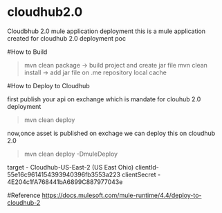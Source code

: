 # cloudhub2.0
Cloudbhub 2.0 mule application deployment
this is a mule application created for cloudhub 2.0 deployment poc

#How to Build

> mvn clean package   -> build project and create jar file
> mvn clean install  -> add jar file on .me repository local cache

#How to Deploy to Cloudhub

first publish your api on exchange which is mandate for clouhub 2.0 deployment

>mvn clean deploy

now,once asset is published on exchage we can deploy this on cloudhub 2.0

>mvn clean deploy -DmuleDeploy

target - Cloudhub-US-East-2  (US East Ohio)
clientId- 55e16c9614154393940396fb3553a223
clientSecret - 4E204c1fA768441bA6899C887977043e

#Reference
https://docs.mulesoft.com/mule-runtime/4.4/deploy-to-cloudhub-2
